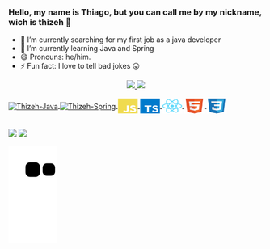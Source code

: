 ### Hello, my name is Thiago, but you can call me by my nickname, wich is thizeh 👋

- 🔭 I’m currently searching for my first job as a java developer
- 🌱 I’m currently learning Java and Spring
- 😄 Pronouns: he/him.
- ⚡ Fun fact: I love to tell bad jokes 😜

<div align="center">
  <a href="https://github.com/thizeh">
  <img height="180em" src="https://github-readme-stats.vercel.app/api?username=thizeh&show_icons=true&theme=dracula&include_all_commits=true&count_private=true"/>
  <img height="180em" src="https://github-readme-stats.vercel.app/api/top-langs/?username=thizeh&layout=compact&langs_count=7&theme=dracula"/>
</div>
<div style="display: inline_block"><br>
  <img align="center" alt="Thizeh-Java" height="30" width="40" src="https://cdn.jsdelivr.net/gh/devicons/devicon/icons/java/java-original.svg" />
  <img align="center" alt="Thizeh-Spring" height="30" width="40" src="https://cdn.jsdelivr.net/gh/devicons/devicon/icons/spring/spring-original-wordmark.svg" />
  <img align="center" alt="Thizeh-Js" height="30" width="40" src="https://raw.githubusercontent.com/devicons/devicon/master/icons/javascript/javascript-plain.svg">
  <img align="center" alt="Thizeh-Ts" height="30" width="40" src="https://raw.githubusercontent.com/devicons/devicon/master/icons/typescript/typescript-plain.svg">
  <img align="center" alt="Thizeh-React" height="30" width="40" src="https://raw.githubusercontent.com/devicons/devicon/master/icons/react/react-original.svg">
  <img align="center" alt="Thizeh-HTML" height="30" width="40" src="https://raw.githubusercontent.com/devicons/devicon/master/icons/html5/html5-original.svg">
  <img align="center" alt="Thizeh-CSS" height="30" width="40" src="https://raw.githubusercontent.com/devicons/devicon/master/icons/css3/css3-original.svg">
</div>

  ##
 
<div> 
   <a href="https://www.linkedin.com/in/thiagojoseoliveira/" target="_blank"><img src="https://img.shields.io/badge/-LinkedIn-%230077B5?style=for-the-badge&logo=linkedin&logoColor=white" target="_blank"></a> 
  <a href="mailto:thizodev@gmail.com"> <img src="https://img.shields.io/badge/Gmail-D14836?style=for-the-badge&logo=gmail&logoColor=white"></img></a> 
 
  ![Snake animation](https://github.com/thizeh/thizeh/blob/output/github-contribution-grid-snake.svg)
 
</div>

